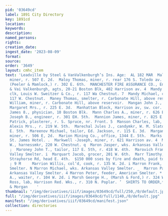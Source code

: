 ```yaml
---
pid: '03649cd'
label: 1891 City Directory
key: 1891cd
location: 
keywords: 
description: 
named_persons: 
rights: 
creation_date: 
ingest_date: '2023-08-09'
format: 
source: 
order: '3649'
layout: cmhc_item
text: 'Leadville by Steel & VanValkenburgh’s Ins. Age:  AL 182 MAR  Maloy Riehard,
  miner, r. 507 E. 2d.  Maloy Thomas, miner, r. rear 176 S. Toledo av.  Mamlock Harry,
  (Peeler & Mamlock,) r. 302 E. 6th.  MANCHESTER FIRE ASSURANCE CO., England, Steel
  & Vai Valkenburgh, agts, 20-21 Boston Blk, 402 Harrison av. 4  Mandy Edward R.,
  clk, Louis W. Sweitzer & Co., r. 117 Wa Chestnut. 7  Mandy Michael, carpenter, r.
  117 W. Chestnut.  Maney Thomas, smelter, r. Carbonate Hill, above reservoir.  Maney
  William, miner, r. Carbonate Hill, above reservoir.  Mangan John J., r. 909 E. 7th.  Mangold
  Margaret Mrs., r. 225 E. 3d.  Manhattan Block, Harrison av, sw. cor. 4th. a  Manly
  James 8., physician, 10 Boston Blk.  Mann Charles A., miner, r. 626 E. 7th.  Mann
  Joseph B., engineer, r. 301 EH. 5th.  Mannion James, miner, r. 825 E. 6th.  Mannix
  Patrick, plasterer, r. S. Spruce, nr. Front. 5  Manson Charles, lab, r. 217 E. 10th.  Marcil
  Alexis Mrs., r. 219 W. 5th.  Marechal Jules J., candymkr, W. M. Slatore, r. 115
  E. 5th.  Mareenov Michael, tailor, Ed. Jackson, r. 115 E. 3d.  Margan James H.,
  miner, r. 506 E, 2d.  Marion Mining Co., office, 1344 E. 5th.  Marks Arthur, bds.
  St. James Hotel. .  Markwell -Joseph, miner, r. 621 Harrison av. 4  Marling George
  W., harnessmkr, 220 W. Chestnut. q  Maron Jasper, wks. Arkansas Valley Smelter.
  ;  Maroney John T., tailor, 117 E. 5th, r. 418 W. 4th.  Marovich Frank, wks. Arkansas
  Valley Smelter. i  Marquart Jacob, grocer, 201 W. 6th.  Marr Timothy, miner, r.
  Strayhorse Rd, head E. 4th.  $150 000 sses by fire and death, paid to the citizens,
  ; 9 M     Marrion Willis, col’d, cook, r. 135 W. 2d. i Marron Frank, weigher, American
  Smelter. N Marron Michael, wks. Arkansas Valley Smelter. _  Marron Patrick, wks.
  Arkansas Valley Smelter. 4 Marron Peter, feeder, American Smelter. * Marsh Charles
  A., waiter, r. 104 W. 2d. i Marsh George H., (Marsh & Ford,) r. 324 W. 3d. , Marsh
  Ross, lab, Harrison Red. Wks., r. 310 N. Poplar. ’  SHIRTS TO ORDER,*:.:"7-" Brown
  & Morgan    '
thumbnail: "/img/derivatives/iiif/images/03649cd/full/250,/0/default.jpg"
full: "/img/derivatives/iiif/images/03649cd/full/1140,/0/default.jpg"
manifest: "/img/derivatives/iiif/03649cd/manifest.json"
collection: directories
---
```

